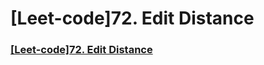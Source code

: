 # \[Leet-code]72. Edit Distance

### [\[Leet-code\]72. Edit Distance](https://leetcode.com/problems/edit-distance/)&#x20;
